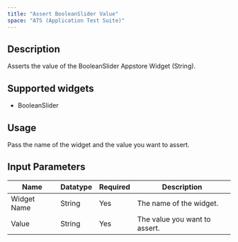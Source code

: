 ```yaml
---
title: "Assert BooleanSlider Value"
space: "ATS (Application Test Suite)"
---
```

## Description

Asserts the value of the BooleanSlider Appstore Widget (String).

## Supported widgets

 + BooleanSlider

## Usage

Pass the name of the widget and the value you want to assert.

## Input Parameters

Name | Datatype | Required | Description
---- |--------| -------|---------------
Widget Name | String | Yes | The name of the widget.
Value | String | Yes | The value you want to assert.
